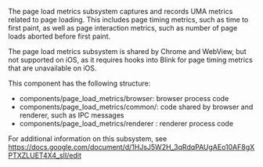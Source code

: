 The page load metrics subsystem captures and records UMA metrics related to
page loading. This includes page timing metrics, such as time to first
paint, as well as page interaction metrics, such as number of page loads
aborted before first paint.

The page load metrics subsystem is shared by Chrome and WebView, but not
supported on iOS, as it requires hooks into Blink for page timing metrics that
are unavailable on iOS.

This component has the following structure:
- components/page_load_metrics/browser: browser process code
- components/page_load_metrics/common/: code shared by browser and renderer, such
as IPC messages
- components/page_load_metrics/renderer : renderer process code

For additional information on this subsystem, see
https://docs.google.com/document/d/1HJsJ5W2H_3qRdqPAUgAEo10AF8gXPTXZLUET4X4_sII/edit
